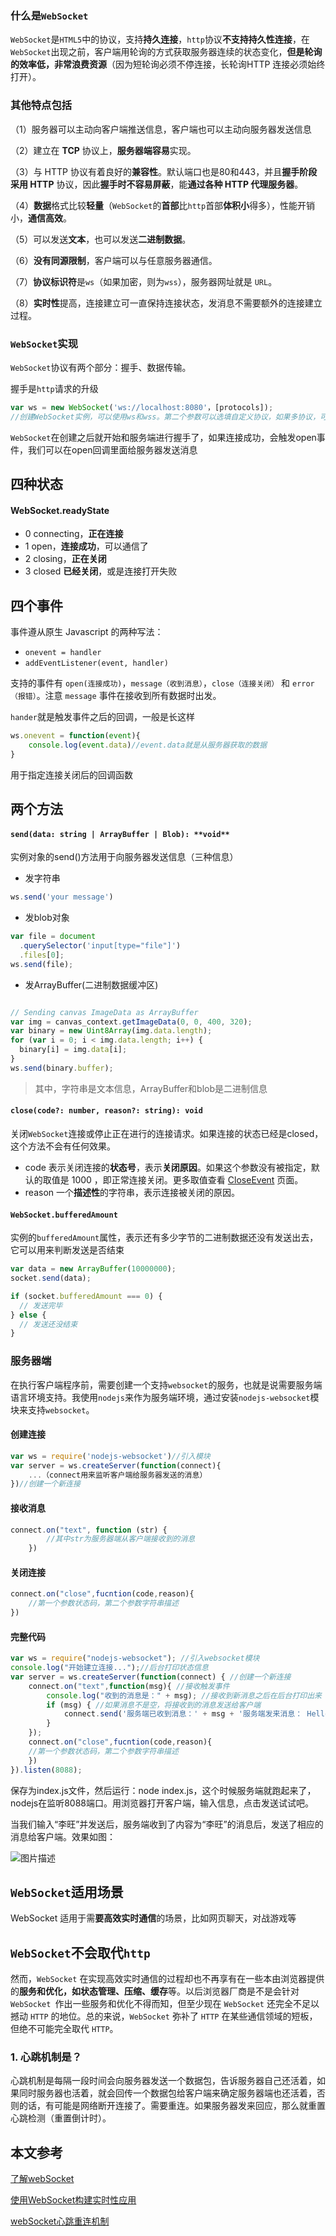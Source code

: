 ### 什么是`WebSocket`

`WebSocket`是`HTML5`中的协议，支持**持久连接**，`http`协议**不支持持久性连接**，在`WebSocket`出现之前，客户端用轮询的方式获取服务器连续的状态变化，**但是轮询的效率低，非常浪费资源**（因为短轮询必须不停连接，长轮询HTTP 连接必须始终打开）。

### 其他特点包括
（1）服务器可以主动向客户端推送信息，客户端也可以主动向服务器发送信息

（2）建立在 **TCP** 协议上，**服务器端容易**实现。

（3）与 HTTP 协议有着良好的**兼容性**。默认端口也是80和443，并且**握手阶段采用 HTTP** 协议，因此**握手时不容易屏蔽**，能**通过各种 HTTP 代理服务器**。

（4）**数据**格式比较**轻量**（`WebSocket`的**首部**比`http`首部**体积小**得多），性能开销小，**通信高效**。

（5）可以发送**文本**，也可以发送**二进制数据**。

（6）**没有同源限制**，客户端可以与任意服务器通信。

（7）**协议标识符**是`ws`（如果加密，则为`wss`），服务器网址就是 `URL`。

（8）**实时性**提高，连接建立可一直保持连接状态，发消息不需要额外的连接建立过程。

### `WebSocket`实现

`WebSocket`协议有两个部分：握手、数据传输。

握手是`http`请求的升级

```js
var ws = new WebSocket('ws://localhost:8080'，[protocols]);
//创建WebSocket实例，可以使用ws和wss。第二个参数可以选填自定义协议，如果多协议，可以以数组方式
```

`WebSocket`在创建之后就开始和服务端进行握手了，如果连接成功，会触发open事件，我们可以在open回调里面给服务器发送消息

## 四种状态

#### WebSocket.readyState

-  0 connecting，**正在连接**
- 1 open，**连接成功**，可以通信了
- 2 closing，**正在关闭**
- 3 closed **已经关闭**，或是连接打开失败

## 四个事件

事件遵从原生 Javascript 的两种写法：

- `onevent = handler`
- `addEventListener(event, handler)`

支持的事件有 `open(连接成功)`，`message（收到消息）`，`close（连接关闭）` 和 `error（报错）`。注意 `message` 事件在接收到所有数据时出发。

`hander`就是触发事件之后的回调，一般是长这样

```js
ws.onevent = function(event){
	console.log(event.data)//event.data就是从服务器获取的数据
}
```
用于指定连接关闭后的回调函数
## 两个方法

#### `send(data: string | ArrayBuffer | Blob): **void**`

实例对象的send()方法用于向服务器发送信息（三种信息）
- 发字符串
```js
ws.send('your message')
```
- 发blob对象
```js
var file = document
  .querySelector('input[type="file"]')
  .files[0];
ws.send(file);
```
- 发ArrayBuffer(二进制数据缓冲区)
```js

// Sending canvas ImageData as ArrayBuffer
var img = canvas_context.getImageData(0, 0, 400, 320);
var binary = new Uint8Array(img.data.length);
for (var i = 0; i < img.data.length; i++) {
  binary[i] = img.data[i];
}
ws.send(binary.buffer);
```
>其中，字符串是文本信息，ArrayBuffer和blob是二进制信息
#### `close(code?: number, reason?: string): void`

关闭`WebSocket`连接或停止正在进行的连接请求。如果连接的状态已经是closed，这个方法不会有任何效果。

- code 表示关闭连接的**状态号**，表示**关闭原因**。如果这个参数没有被指定，默认的取值是 1000 ，即正常连接关闭。更多取值查看 [CloseEvent](<https://developer.mozilla.org/en-US/docs/Web/API/CloseEvent>) 页面。
- reason 一个**描述性**的字符串，表示连接被关闭的原因。

#### `WebSocket.bufferedAmount`

实例的`bufferedAmount`属性，表示还有多少字节的二进制数据还没有发送出去，它可以用来判断发送是否结束
```js
var data = new ArrayBuffer(10000000);
socket.send(data);

if (socket.bufferedAmount === 0) {
  // 发送完毕
} else {
  // 发送还没结束
}
```
### 服务器端

在执行客户端程序前，需要创建一个支持`websocket`的服务，也就是说需要服务端语言环境支持。我使用`nodejs`来作为服务端环境，通过安装`nodejs-websocket`模块来支持`websocket`。
#### 创建连接

```js
var ws = require('nodejs-websocket')//引入模块
var server = ws.createServer(function(connect){
	...（connect用来监听客户端给服务器发送的消息）
})//创建一个新连接
```

#### 接收消息

```js
connect.on("text", function (str) {
    	//其中str为服务器端从客户端接收到的消息
    })
```

#### 关闭连接

```js
connect.on("close",fucntion(code,reason){
	//第一个参数状态码，第二个参数字符串描述
})
```

#### 完整代码

```js
var ws = require("nodejs-websocket"); //引入websocket模块  
console.log("开始建立连接...");//后台打印状态信息  
var server = ws.createServer(function(connect) { //创建一个新连接  
    connect.on("text",function(msg){ //接收触发事件  
        console.log("收到的消息是：" + msg); //接收到新消息之后在后台打印出来  
        if (msg) { //如果消息不是空，将接收到的消息发送给客户端  
            connect.send('服务端已收到消息：' + msg + '服务端发来消息： Hello,' + msg); 
        }  
    });  
    connect.on("close",fucntion(code,reason){
	//第一个参数状态码，第二个参数字符串描述
	})
}).listen(8088);
```

保存为index.js文件，然后运行：node index.js，这个时候服务端就跑起来了，nodejs在监听8088端口。用浏览器打开客户端，输入信息，点击发送试试吧。

当我们输入“李旺”并发送后，服务端收到了内容为“李旺”的消息后，发送了相应的消息给客户端。效果如图：

![图片描述](https://segmentfault.com/img/bV6RkK?w=370&h=172)

## `WebSocket`适用场景

WebSocket 适用于需**要高效实时通信**的场景，比如网页聊天，对战游戏等

## `WebSocket`不会取代`http`

然而，`WebSocket` 在实现高效实时通信的过程却也不再享有在一些本由浏览器提供的**服务和优化，如状态管理、压缩、缓存**等。以后浏览器厂商是不是会针对 `WebSocket `作出一些服务和优化不得而知，但至少现在 `WebSocket` 还完全不足以撼动 `HTTP` 的地位。总的来说，`WebSocket` 弥补了 `HTTP` 在某些通信领域的短板，但绝不可能完全取代 `HTTP`。

### 1. 心跳机制是？

心跳机制是每隔一段时间会向服务器发送一个数据包，告诉服务器自己还活着，如果同时服务器也活着，就会回传一个数据包给客户端来确定服务器端也还活着，否则的话，有可能是网络断开连接了。需要重连。如果服务器发来回应，那么就重置心跳检测（重置倒计时）。

## 本文参考
[了解webSocket](https://www.ruanyifeng.com/blog/2017/05/websocket.html)

[使用WebSocket构建实时性应用](<https://juejin.im/post/5a3cb04951882525822793f5>)

[webSocket心跳重连机制](https://www.cnblogs.com/tugenhua0707/p/8648044.html)